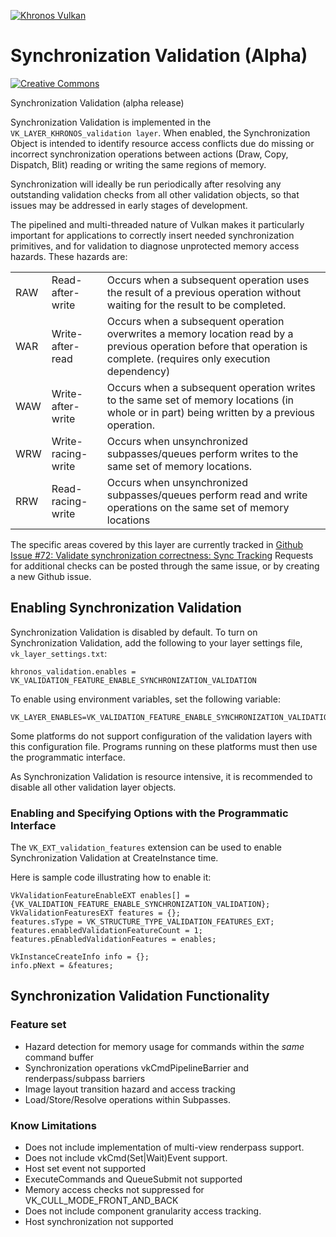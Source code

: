 <!-- markdownlint-disable MD041 -->
<!-- Copyright 2015-2019 LunarG, Inc. -->
[![Khronos Vulkan][1]][2]

[1]: https://vulkan.lunarg.com/img/Vulkan_100px_Dec16.png "https://www.khronos.org/vulkan/"
[2]: https://www.khronos.org/vulkan/

# Synchronization Validation (Alpha)

[![Creative Commons][3]][4]

[3]: https://i.creativecommons.org/l/by-nd/4.0/88x31.png "Creative Commons License"
[4]: https://creativecommons.org/licenses/by-nd/4.0/

Synchronization Validation (alpha release)

Synchronization Validation is implemented in the `VK_LAYER_KHRONOS_validation layer`. When enabled, the Synchronization Object is intended to identify resource access conflicts due do missing or incorrect synchronization operations between actions (Draw, Copy, Dispatch, Blit) reading or writing the same regions of memory.

Synchronization will ideally be run periodically after resolving any outstanding validation checks from all other validation objects, so that issues may be addressed in early stages of development.

The pipelined and multi-threaded nature of Vulkan makes it particularly important for applications to correctly insert needed synchronization primitives, and for validation to diagnose unprotected memory access hazards. These hazards are:


<table>
  <tr>
   <td>RAW
   </td>
   <td>Read-after-write
   </td>
   <td>Occurs when a subsequent operation uses the result of a previous operation without waiting for the result to be completed.
   </td>
  </tr>
  <tr>
   <td>WAR
   </td>
   <td>Write-after-read
   </td>
   <td>Occurs when a subsequent operation overwrites a memory location read by a previous operation before that operation is complete. (requires only execution dependency)
   </td>
  </tr>
  <tr>
   <td>WAW
   </td>
   <td>Write-after-write
   </td>
   <td>Occurs when a subsequent operation writes to the same set of memory locations (in whole or in part) being written by a previous operation.
   </td>
  </tr>
  <tr>
   <td>WRW
   </td>
   <td>Write-racing-write
   </td>
   <td>Occurs when unsynchronized subpasses/queues perform writes to the same set of memory locations.
   </td>
  </tr>
  <tr>
   <td>RRW
   </td>
   <td>Read-racing-write
   </td>
   <td>Occurs when unsynchronized subpasses/queues perform read and write operations on the same set of memory locations
   </td>
  </tr>
</table>



The specific areas covered by this layer are currently tracked in
[Github Issue #72: Validate synchronization correctness: Sync Tracking](https://github.com/KhronosGroup/Vulkan-ValidationLayers/issues/72)
Requests for additional checks can be posted through the same issue, or by creating a new Github issue.

## Enabling Synchronization Validation

Synchronization Validation is disabled by default. To turn on Synchronization Validation, add the following to your layer settings file,
`vk_layer_settings.txt`:

```code
khronos_validation.enables = VK_VALIDATION_FEATURE_ENABLE_SYNCHRONIZATION_VALIDATION
```

To enable using environment variables, set the following variable:

```code
VK_LAYER_ENABLES=VK_VALIDATION_FEATURE_ENABLE_SYNCHRONIZATION_VALIDATION
```

Some platforms do not support configuration of the validation layers with this configuration file.
Programs running on these platforms must then use the programmatic interface.

As Synchronization Validation is resource intensive, it is recommended to disable all other validation layer objects.

### Enabling and Specifying Options with the Programmatic Interface

The `VK_EXT_validation_features` extension can be used to enable Synchronization Validation at CreateInstance time.

Here is sample code illustrating how to enable it:

```code
VkValidationFeatureEnableEXT enables[] = {VK_VALIDATION_FEATURE_ENABLE_SYNCHRONIZATION_VALIDATION};
VkValidationFeaturesEXT features = {};
features.sType = VK_STRUCTURE_TYPE_VALIDATION_FEATURES_EXT;
features.enabledValidationFeatureCount = 1;
features.pEnabledValidationFeatures = enables;

VkInstanceCreateInfo info = {};
info.pNext = &features;
```

## Synchronization Validation Functionality

### Feature set

- Hazard detection for memory usage for commands within the *same* command buffer
- Synchronization operations vkCmdPipelineBarrier and renderpass/subpass barriers
- Image layout transition hazard and access tracking
- Load/Store/Resolve operations within Subpasses.

### Know Limitations

- Does not include implementation of multi-view renderpass support.
- Does not include vkCmd(Set|Wait)Event support.
- Host set event not supported
- ExecuteCommands and QueueSubmit not supported
- Memory access checks not suppressed for VK_CULL_MODE_FRONT_AND_BACK
- Does not include component granularity access tracking.
- Host synchronization not supported